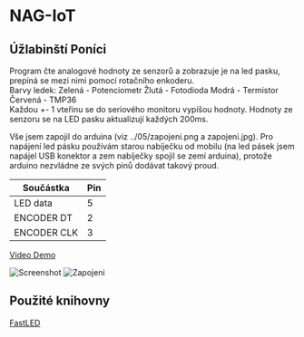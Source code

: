 # NAG-IoT
## Úžlabinští Poníci

Program čte analogové hodnoty ze senzorů a zobrazuje je na led pasku, prepíná se mezi nimi pomocí rotačního enkoderu.
<br>
Barvy ledek:
	Zelená - Potenciometr
	Žlutá - Fotodioda
	Modrá - Termistor
	Červená - TMP36
<br>
Každou +- 1 vteřinu se do seriového monitoru vypíšou hodnoty. Hodnoty ze senzoru se na LED pasku aktualizují každých 200ms.

Vše jsem zapojil do arduina (viz ../05/zapojeni.png a zapojeni.jpg). Pro napájení led pásku používám starou nabíječku od mobilu (na led pásek jsem napájel USB konektor a zem nabíječky spojil se zemí arduina), protože arduino nezvládne ze svých pinů dodávat takový proud.

|Součástka|Pin|
|---------|---|
|LED data|5|
|ENCODER DT|2|
|ENCODER CLK|3|

[Video Demo](https://youtu.be/DfEPtM-2sAY)


![Screenshot](demo.png "vystup")
![Zapojeni](zapojeni.jpg "zapojeni")

## Použité knihovny
[FastLED](http://fastled.io/)

